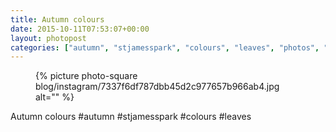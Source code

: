```yaml
---
title: Autumn colours
date: 2015-10-11T07:53:07+00:00
layout: photopost
categories: ["autumn", "stjamesspark", "colours", "leaves", "photos", "instagram"]
---
```


<figure class="photo photo--square">
  {% picture photo-square blog/instagram/7337f6df787dbb45d2c977657b966ab4.jpg alt="" %}
</figure>

Autumn colours
#autumn #stjamesspark #colours #leaves
